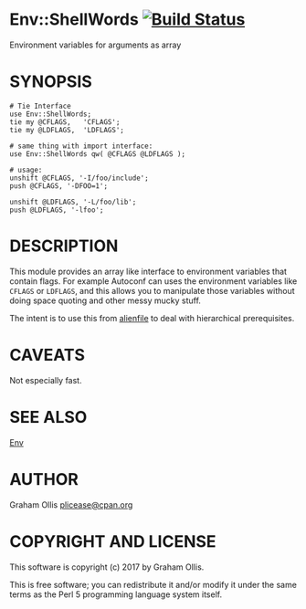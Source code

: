 # Env::ShellWords [![Build Status](https://secure.travis-ci.org/plicease/Env-ShellWords.png)](http://travis-ci.org/plicease/Env-ShellWords)

Environment variables for arguments as array

# SYNOPSIS

    # Tie Interface
    use Env::ShellWords;
    tie my @CFLAGS,   'CFLAGS';
    tie my @LDFLAGS,  'LDFLAGS';

    # same thing with import interface:
    use Env::ShellWords qw( @CFLAGS @LDFLAGS );
    
    # usage:
    unshift @CFLAGS, '-I/foo/include';
    push @CFLAGS, '-DFOO=1';
    
    unshift @LDFLAGS, '-L/foo/lib';
    push @LDFLAGS, '-lfoo';

# DESCRIPTION

This module provides an array like interface to environment variables
that contain flags.  For example Autoconf can uses the environment
variables like `CFLAGS` or `LDFLAGS`, and this allows you to manipulate
those variables without doing space quoting and other messy mucky stuff.

The intent is to use this from [alienfile](https://metacpan.org/pod/alienfile) to deal with hierarchical
prerequisites.

# CAVEATS

Not especially fast.

# SEE ALSO

[Env](https://metacpan.org/pod/Env)

# AUTHOR

Graham Ollis <plicease@cpan.org>

# COPYRIGHT AND LICENSE

This software is copyright (c) 2017 by Graham Ollis.

This is free software; you can redistribute it and/or modify it under
the same terms as the Perl 5 programming language system itself.
